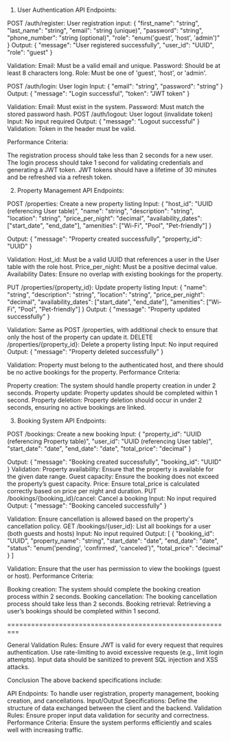 1. User Authentication
API Endpoints:

POST /auth/register: User registration
	input:
		{
  "first_name": "string",
  "last_name": "string",
  "email": "string (unique)",
  "password": "string",
  "phone_number": "string (optional)",
  "role": "enum('guest', 'host', 'admin')"
}
	Output:
		{
  "message": "User registered successfully",
  "user_id": "UUID",
  "role": "guest"
}

Validation:
Email: Must be a valid email and unique.
Password: Should be at least 8 characters long.
Role: Must be one of 'guest', 'host', or 'admin'.

POST /auth/login: User login
Input:
	{
  "email": "string",
  "password": "string"
}
Output:
	{
  "message": "Login successful",
  "token": "JWT token"
}

Validation:
Email: Must exist in the system.
Password: Must match the stored password hash.
POST /auth/logout: User logout (invalidate token)
Input: No input required
Output:
	{
  "message": "Logout successful"
}
Validation: Token in the header must be valid.


Performance Criteria:

The registration process should take less than 2 seconds for a new user.
The login process should take 1 second for validating credentials and generating a JWT token.
JWT tokens should have a lifetime of 30 minutes and be refreshed via a refresh token.


2. Property Management
API Endpoints:

POST /properties: Create a new property listing
Input:
	{
  "host_id": "UUID (referencing User table)",
  "name": "string",
  "description": "string",
  "location": "string",
  "price_per_night": "decimal",
  "availability_dates": ["start_date", "end_date"],
  "amenities": ["Wi-Fi", "Pool", "Pet-friendly"]
}

Output:
	{
  "message": "Property created successfully",
  "property_id": "UUID"
}

Validation:
Host_id: Must be a valid UUID that references a user in the User table with the role host.
Price_per_night: Must be a positive decimal value.
Availability Dates: Ensure no overlap with existing bookings for the property.

PUT /properties/{property_id}: Update property listing
Input:
	{
  "name": "string",
  "description": "string",
  "location": "string",
  "price_per_night": "decimal",
  "availability_dates": ["start_date", "end_date"],
  "amenities": ["Wi-Fi", "Pool", "Pet-friendly"]
}
Output:
	{
  "message": "Property updated successfully"
}

Validation: Same as POST /properties, with additional check to ensure that only the host of the property can update it.
DELETE /properties/{property_id}: Delete a property listing
Input: No input required
Output:
	{
  "message": "Property deleted successfully"
}

Validation: Property must belong to the authenticated host, and there should be no active bookings for the property.
Performance Criteria:

Property creation: The system should handle property creation in under 2 seconds.
Property update: Property updates should be completed within 1 second.
Property deletion: Property deletion should occur in under 2 seconds, ensuring no active bookings are linked.

3. Booking System
API Endpoints:

POST /bookings: Create a new booking
Input:
	{
  "property_id": "UUID (referencing Property table)",
  "user_id": "UUID (referencing User table)",
  "start_date": "date",
  "end_date": "date",
  "total_price": "decimal"
}

Output:
	{
  "message": "Booking created successfully",
  "booking_id": "UUID"
}
Validation:
Property availability: Ensure that the property is available for the given date range.
Guest capacity: Ensure the booking does not exceed the property’s guest capacity.
Price: Ensure total_price is calculated correctly based on price per night and duration.
PUT /bookings/{booking_id}/cancel: Cancel a booking
Input: No input required
Output:
	{
  "message": "Booking canceled successfully"
}

Validation: Ensure cancellation is allowed based on the property's cancellation policy.
GET /bookings/{user_id}: List all bookings for a user (both guests and hosts)
Input: No input required
Output:
	[
  {
    "booking_id": "UUID",
    "property_name": "string",
    "start_date": "date",
    "end_date": "date",
    "status": "enum('pending', 'confirmed', 'canceled')",
    "total_price": "decimal"
  }
]

Validation: Ensure that the user has permission to view the bookings (guest or host).
Performance Criteria:

Booking creation: The system should complete the booking creation process within 2 seconds.
Booking cancellation: The booking cancellation process should take less than 2 seconds.
Booking retrieval: Retrieving a user’s bookings should be completed within 1 second.

=========================================================

General Validation Rules:
Ensure JWT is valid for every request that requires authentication.
Use rate-limiting to avoid excessive requests (e.g., limit login attempts).
Input data should be sanitized to prevent SQL injection and XSS attacks.


Conclusion
The above backend specifications include:

API Endpoints: To handle user registration, property management, booking creation, and cancellations.
Input/Output Specifications: Define the structure of data exchanged between the client and the backend.
Validation Rules: Ensure proper input data validation for security and correctness.
Performance Criteria: Ensure the system performs efficiently and scales well with increasing traffic.
